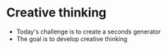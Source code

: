 # Creative thinking
- Today's challenge is to create a seconds generator<br/>
- The goal is to develop creative thinking
